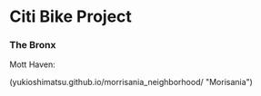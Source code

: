 #                                             Citi Bike Project
###                                                   The Bronx



Mott Haven:



(yukioshimatsu.github.io/morrisania_neighborhood/ "Morisania")


